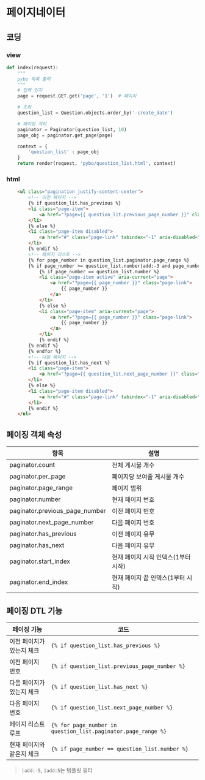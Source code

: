 # 페이지네이터

## 코딩

### view

```python
def index(request):
    """
    pybo 목록 출력
    """
    # 입력 인자
    page = request.GET.get('page', '1')  # 페이지

    # 조회
    question_list = Question.objects.order_by('-create_date')

    # 페이징 처리
    paginator = Paginator(question_list, 10)
    page_obj = paginator.get_page(page)

    context = {
        'question_list' : page_obj
    }
    return render(request, 'pybo/question_list.html', context)
```

### html

```html
    <ul class="pagination justify-content-center">
        <!-- 이전 페이지 -->
        {% if question_lit.has_previous %}
        <li class="page-item">
            <a href="?page={{ question_lit.previous_page_number }}" class="page-link">이전</a>
        </li>
        {% else %}
        <li class="page-item disabled">
            <a href="#" class="page-link" tabindex="-1" aria-disabled="true">이전</a>
        </li>
        {% endif %}
        <!-- 페이지 리스트 -->
        {% for page_number in question_list.paginator.page_range %}
        {% if page_number >= question_list.number|add:-3 and page_number <= question_list.number|add:3 %}
            {% if page_number == question_list.number %}
            <li class="page-item active" aria-current="page">
                <a href="?page={{ page_number }}" class="page-link">
                    {{ page_number }}
                </a>
            </li>
            {% else %}
            <li class="page-item" aria-current="page">
                <a href="?page={{ page_number }}" class="page-link">
                    {{ page_number }}
                </a>
            </li>
            {% endif %}
        {% endif %}
        {% endfor %}
        <!-- 다음 페이지 -->
        {% if question_lit.has_next %}
        <li class="page-item">
            <a href="?page={{ question_lit.next_page_number }}" class="page-link">이후</a>
        </li>
        {% else %}
        <li class="page-item disabled">
            <a href="#" class="page-link" tabindex="-1" aria-disabled="true">이후</a>
        </li>
        {% endif %}
    </ul>
```





## 페이징 객체 속성

| 항목                           | 설명                                |
| ------------------------------ | ----------------------------------- |
| paginator.count                | 전체 게시물 개수                    |
| paginator.per_page             | 페이지당 보여줄 게시물 개수         |
| paginator.page_range           | 페이지 범위                         |
| paginator.number               | 현재 페이지 번호                    |
| paginator.previous_page_number | 이전 페이지 번호                    |
| paginator.next_page_number     | 다음 페이지 번호                    |
| paginator.has_previous         | 이전 페이지 유무                    |
| paginator.has_next             | 다음 페이지 유무                    |
| paginator.start_index          | 현재 페이지 시작 인덱스(1부터 시작) |
| paginator.end_index            | 현재 페이지 끝 인덱스(1부터 시작)   |



## 페이징 DTL 기능

| 페이징 기능               | 코드                                                         |
| ------------------------- | ------------------------------------------------------------ |
| 이전 페이지가 있는지 체크 | `{% if question_list.has_previous %}`                        |
| 이전 페이지 번호          | `{% if question_list.previous_page_number %}`                |
| 다음 페이지가 있는지 체크 | `{% if question_list.has_next %}`                            |
| 다음 페이지 번호          | `{% if question_list.next_page_number %}`                    |
| 페이지 리스트 루프        | `{% for page_number in question_list.paginator.page_range %}` |
| 현재 페이지와 같은지 체크 | `{% if page_number == question_list.number %}`               |



> `|add:-5`, `|add:5`는 템플릿 필터